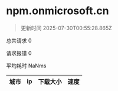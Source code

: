 
  # npm.onmicrosoft.cn

  > 更新时间 2025-07-30T00:55:28.865Z
  
  总共请求 0

  请求报错 0

  平均耗时 NaNms

|城市|ip|下载大小|速度|
|-----|----------|---|---|

  